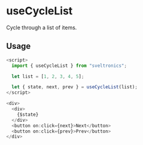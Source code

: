 # useCycleList

Cycle through a list of items.

## Usage

```js
<script>
  import { useCycleList } from "sveltronics";

  let list = [1, 2, 3, 4, 5];

  let { state, next, prev } = useCycleList(list);
</script>

<div>
  <div>
    {$state}
  </div>
  <button on:click={next}>Next</button>
  <button on:click={prev}>Prev</button>
</div>
```
